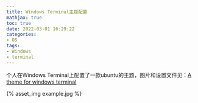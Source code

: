 ```yaml
---
title: Windows Terminal主题配置
mathjax: true
toc: true
date: 2022-03-01 16:29:22
categories:
- OS
tags:
- Windows
- terminal
---
```


个人在Windows Terminal上配置了一款ubuntu的主题，图片和设置文件见：[A theme for windows terminal](https://github.com/TransformersWsz/theme_for_windows_terminal)

<!--more-->

{% asset_img example.jpg %}